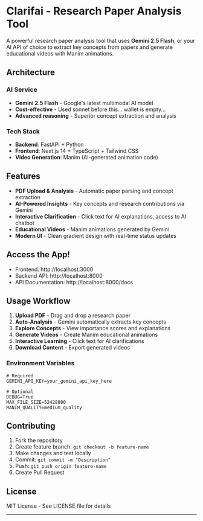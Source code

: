 # Clarifai - Research Paper Analysis Tool

A powerful research paper analysis tool that uses **Gemini 2.5 Flash**, or your AI API of choice to extract key concepts from papers and generate educational videos with Manim animations.

## Architecture

### **AI Service**
- **Gemini 2.5 Flash** - Google's latest multimodal AI model
- **Cost-effective** - Used sonnet before this... wallet is empty...
- **Advanced reasoning** - Superior concept extraction and analysis

### **Tech Stack**
- **Backend**: FastAPI + Python
- **Frontend**: Next.js 14 + TypeScript + Tailwind CSS
- **Video Generation**: Manim (AI-generated animation code)

## Features

- **PDF Upload & Analysis** - Automatic paper parsing and concept extraction
- **AI-Powered Insights** - Key concepts and research contributions via Gemini
- **Interactive Clarification** - Click text for AI explanations, access to AI chatbot
- **Educational Videos** - Manim animations generated by Gemini
- **Modern UI** - Clean gradient design with real-time status updates

## Access the App!

- Frontend: http://localhost:3000
- Backend API: http://localhost:8000
- API Documentation: http://localhost:8000/docs

## Usage Workflow

1. **Upload PDF** - Drag and drop a research paper
2. **Auto-Analysis** - Gemini automatically extracts key concepts
3. **Explore Concepts** - View importance scores and explanations
4. **Generate Videos** - Create Manim educational animations
5. **Interactive Learning** - Click text for AI clarifications
6. **Download Content** - Export generated videos

### **Environment Variables**
```env
# Required
GEMINI_API_KEY=your_gemini_api_key_here

# Optional
DEBUG=True
MAX_FILE_SIZE=52428800
MANIM_QUALITY=medium_quality
```

## Contributing

1. Fork the repository
2. Create feature branch: `git checkout -b feature-name`
3. Make changes and test locally
4. Commit: `git commit -m "Description"`
5. Push: `git push origin feature-name`
6. Create Pull Request

## License

MIT License - See LICENSE file for details

---
